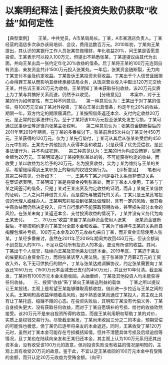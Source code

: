 # 以案明纪释法 | 委托投资失败仍获取“收益”如何定性

【典型案例】　　王某，中共党员，A市某局局长。丁某，A市某酒店负责人。丁某经营的酒店多次承办该局培训、会议，费用达数百万元。2010年初，丁某向王某提出，其认识的某银行工作人员张某在做理财，年化收益20%，问王某是否愿意投资。王某表示可以投入100万元，但提出不熟悉张某，丁某遂提议由其代为出面，并向王某出具一张约定年化20%收益的借条。后丁某将王某的100万元连同自有资金、亲友资金共计1500万元投入张某处。一年后，张某资金链断裂，无力向丁某支付本金及约定收益。丁某告诉王某投资未获收益。丁某出于个人信誉且因担心会得罪王某从而影响其继续承接该局业务，从饭店营业收入中取出120万元交给王某，并告诉王某20万元为收益。王某明知丁某未获取任何收益，该20万元实质上为丁某与其搞好关系而送，仍然予以收受。　　【分歧意见】　　本案中，对于王某的行为如何定性，有三种不同意见。　　第一种意见认为：王某出于对丁某的信任，将100万元交由丁某对外投资，丁某向王某出具借条，约定年化20%的收益，期限一年。双方约定的期限届满后，丁某按照借条返还本金、支付约定收益20万元，是正常的民事法律行为。至于丁某将该100万元投至张某处发生亏损，丁某可通过民事诉讼等途径向张某主张权利。　　第二种意见认为：张某资金链断裂后的2011年至2019年期间，在丁某的多番催讨下，张某前后85次共向丁某支付450万元。王某获得的120万元，仅为丁某先行垫付，丁某可从其后从张某处受偿的450万元中扣除。王某先于其他投资人获得本金和收益，只是获得了优先受偿权，是民事法律行为，并不构成犯罪。　　第三种意见认为：王某的行为构成受贿罪，受贿金额为20万元。王某明知通过丁某投到张某处的钱，不可能获得约定的收益，而收受丁某以收益为名给予的20万元，名为投资收益，实为丁某为维持与王某的关系、希望继续得到王某职务上的帮助的权钱交易行为。　　【评析意见】　　笔者同意第三种意见，分析如下：　　一、王某与丁某之间是委托关系而非借贷关系　　在案证据表明，王某明知丁某是将资金投到张某处，而非丁某本人使用，王某与丁某之间签订的借条，只是丁某对王某出资及约定收益的证明，而非丁某向王某借款的证明，二人之间并非借贷关系，而是委托与被委托的关系，丁某只是王某此笔投资的代理人或经办人。王某明知将钱投到张某处做理财，具有一定的风险，但其看中高收益而仍然决定投入，应当自行承担不能获取预期收益，甚至损失部分本金的风险。在张某未向丁某返还本金、支付投资收益的情况下，丁某并没有义务代为向王某支付。　　二、20万元“收益”来自丁某而非资金使用人张某　　张某资金链断裂后，不能按照约定向丁某支付全部本金和收益。丁某为了维持与王某的关系而自掏腰包填补亏损，100万元本金及20万元收益均来自丁某，而非资金实际使用人张某。丁某经多番催讨，虽然在2011年至2019年期间共收回450万元，但该金额尚不到总投入的30%，不足以偿付所有投资人的本金，更没有所谓的收益。其间，丁某出于个人信誉，陆续向王某及其他亲友归还本金。2019年底，丁某迫于亲友的催要和自身资金压力，而将张某诉至人民法院。鉴于张某除了月薪2万元的工资收入外，名下无可供执行的财产，丁某与张某达成调解协议，约定张某需要向丁某返还1050万元（1500万元本金减去已支付的450万元），并且分10年付清。截至案发，丁某尚有1000万元本金未能收回。从始至终，丁某及其他投资人均未能获得任何收益。　　三、投资“收益”系丁某向王某输送利益的载体　　丁某之所以提议让王某投钱，主观上是希望王某能够赚取高额收益，借此进一步拉近与王某之间的关系。王某明知高收益伴随着高风险，因不熟悉张某而通过丁某投入，其主观上具有让丁某托底、稳赚不赔的心态。在投资失败后，其明知丁某没有代偿义务、丁某自身损失更大、没有获取任何收益，而对于丁某自愿填补的亏损、给付的收益欣然接受。该20万元不是来自投资所得的收益，而是王某利用职权帮助丁某的对价，实质上是权钱交易行为。尽管截至案发，丁某尚未收回三分之二的本金，预期受偿的可能性也极低，但丁某仍已逐年将亲友的本金返还。同时，王某收受丁某120万元时，虽然对丁某本金可能存在亏损概括知情，但并不清楚具体亏损及后续追偿等情况，且丁某也在陆续向亲友和王某归还本金，其主观上认为100万元系归还其出资本金，没有收受该100万元的故意，但对投资失败没有收益的情况是明知的，主观上具有收受20万元的故意。鉴于此，不宜认定王某收回的100万元本金中有受贿的金额，而只认定20万元收益为受贿金额。（向平）